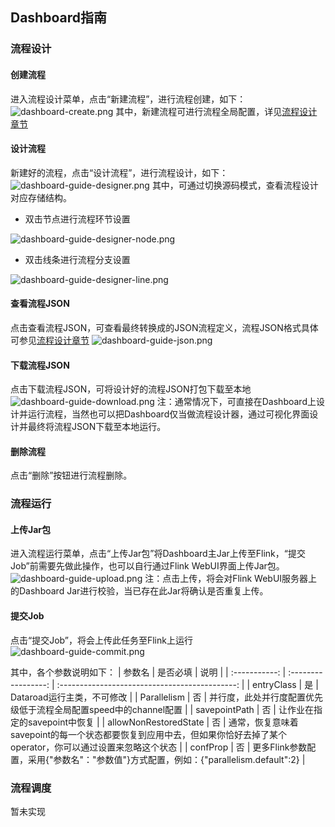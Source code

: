 ## Dashboard指南

### 流程设计
#### 创建流程
进入流程设计菜单，点击“新建流程”，进行流程创建，如下：
![dashboard-create.png](https://p6-juejin.byteimg.com/tos-cn-i-k3u1fbpfcp/dd4ea32af5b141d09333dab75e5a424b~tplv-k3u1fbpfcp-watermark.image?)
其中，新建流程可进行流程全局配置，详见[流程设计章节](flow-designer.md)
#### 设计流程
新建好的流程，点击“设计流程”，进行流程设计，如下：
![dashboard-guide-designer.png](https://p3-juejin.byteimg.com/tos-cn-i-k3u1fbpfcp/5904da10eab24ceebff2a3b371a42eef~tplv-k3u1fbpfcp-watermark.image?)
其中，可通过切换源码模式，查看流程设计对应存储结构。
- 双击节点进行流程环节设置

![dashboard-guide-designer-node.png](https://p6-juejin.byteimg.com/tos-cn-i-k3u1fbpfcp/bae323910a0345faade823dde20cea9c~tplv-k3u1fbpfcp-watermark.image?)
- 双击线条进行流程分支设置

![dashboard-guide-designer-line.png](https://p3-juejin.byteimg.com/tos-cn-i-k3u1fbpfcp/d5186bad41324855a1adb133cdeb4dcf~tplv-k3u1fbpfcp-watermark.image?)

#### 查看流程JSON
点击查看流程JSON，可查看最终转换成的JSON流程定义，流程JSON格式具体可参见[流程设计章节](flow-designer.md)
![dashboard-guide-json.png](https://p3-juejin.byteimg.com/tos-cn-i-k3u1fbpfcp/01e7461e41d549aaba1e6058f11f371c~tplv-k3u1fbpfcp-watermark.image?)
#### 下载流程JSON
点击下载流程JSON，可将设计好的流程JSON打包下载至本地
![dashboard-guide-download.png](https://p9-juejin.byteimg.com/tos-cn-i-k3u1fbpfcp/dfab74c9befa4636a95a2b1b19df8717~tplv-k3u1fbpfcp-watermark.image?)
注：通常情况下，可直接在Dashboard上设计并运行流程，当然也可以把Dashboard仅当做流程设计器，通过可视化界面设计并最终将流程JSON下载至本地运行。
#### 删除流程
点击“删除”按钮进行流程删除。
### 流程运行
#### 上传Jar包
进入流程运行菜单，点击“上传Jar包”将Dashboard主Jar上传至Flink，“提交Job”前需要先做此操作，也可以自行通过Flink WebUI界面上传Jar包。
![dashboard-guide-upload.png](https://p3-juejin.byteimg.com/tos-cn-i-k3u1fbpfcp/7d73b622002742769d1df872ce2262c8~tplv-k3u1fbpfcp-watermark.image?)
注：点击上传，将会对Flink WebUI服务器上的Dashboard Jar进行校验，当已存在此Jar将确认是否重复上传。
#### 提交Job
点击“提交Job”，将会上传此任务至Flink上运行
![dashboard-guide-commit.png](https://p9-juejin.byteimg.com/tos-cn-i-k3u1fbpfcp/8b19d5cdbea640bab86c78311305bb28~tplv-k3u1fbpfcp-watermark.image?)

其中，各个参数说明如下：
|   参数名    |       是否必填        |                      说明                      |
| :-----------: | :-----------------: | :--------------------------------------------: |
|    entryClass     |         是          |               Dataroad运行主类，不可修改               |
| Parallelism |  否 |             并行度，此处并行度配置优先级低于流程全局配置speed中的channel配置             |
| savepointPath  |     否     | 让作业在指定的savepoint中恢复 |
| allowNonRestoredState |        否         |         通常，恢复意味着savepoint的每一个状态都要恢复到应用中去，但如果你恰好去掉了某个operator，你可以通过设置来忽略这个状态          |
| confProp |         否         |         更多Flink参数配置，采用{"参数名"："参数值"}方式配置，例如：{\"parallelism.default\":2}          |


### 流程调度
暂未实现
